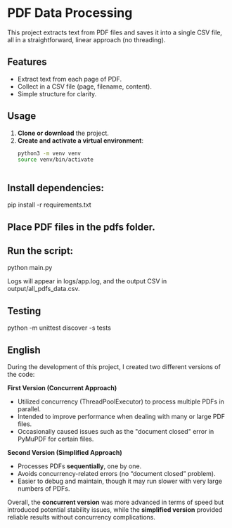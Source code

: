 # PDF Data Processing 

This project extracts text from PDF files and saves it into a single CSV file, 
all in a straightforward, linear approach (no threading).

## Features
- Extract text from each page of  PDF.
- Collect  in a CSV file (page, filename, content).
- Simple structure for clarity.

## Usage

1. **Clone or download** the project.
2. **Create and activate a virtual environment**:
   ```bash
   python3 -m venv venv
   source venv/bin/activate



## Install dependencies:
pip install -r requirements.txt

## Place PDF files in the pdfs folder.

## Run the script:
python main.py

Logs will appear in logs/app.log, 
and the output CSV in output/all_pdfs_data.csv.


## Testing
python -m unittest discover -s tests

## English

During the development of this project, I created two different versions of the code:


 **First Version (Concurrent Approach)**  
   - Utilized concurrency (ThreadPoolExecutor) to process multiple PDFs in parallel.  
   - Intended to improve performance when dealing with many or large PDF files.  
   - Occasionally caused issues such as the "document closed" error in PyMuPDF for certain files.

**Second Version (Simplified Approach)**  
   - Processes PDFs **sequentially**, one by one.  
   - Avoids concurrency-related errors (no “document closed” problem).  
   - Easier to debug and maintain, though it may run slower with very large numbers of PDFs.

Overall, the **concurrent version** was more advanced in terms of speed but introduced potential stability issues, while the **simplified version** provided reliable results without concurrency complications.

